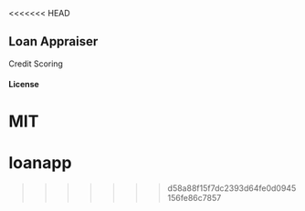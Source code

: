 <<<<<<< HEAD
## Loan Appraiser

Credit Scoring

#### License

MIT
=======
# loanapp

>>>>>>> d58a88f15f7dc2393d64fe0d0945156fe86c7857
